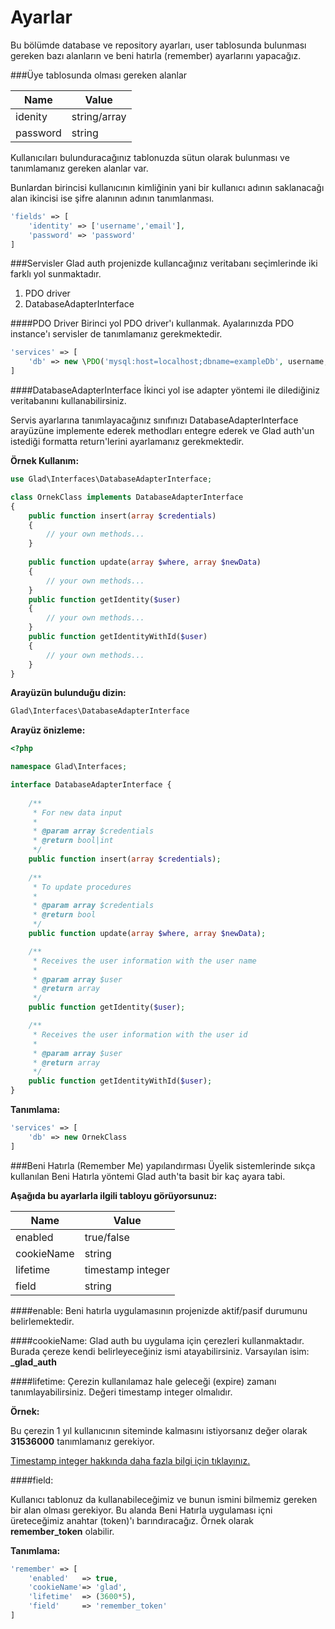 Ayarlar
======

Bu bölümde database ve repository ayarları, user tablosunda bulunması gereken bazı alanların ve beni hatırla (remember) ayarlarını yapacağız.

###Üye tablosunda olması gereken alanlar

Name     | Value
-------- | ---
idenity  | string/array
password | string

Kullanıcıları bulunduracağınız tablonuzda sütun olarak bulunması ve tanımlamanız gereken alanlar var.

Bunlardan birincisi kullanıcının kimliğinin yani bir kullanıcı adının saklanacağı alan ikincisi ise şifre alanının adının tanımlanması.

```php
'fields' => [
	'identity' => ['username','email'], 
	'password' => 'password'
]
```
###Servisler
Glad auth projenizde kullancağınız veritabanı seçimlerinde iki farklı yol sunmaktadır.

1. PDO driver
2. DatabaseAdapterInterface

####PDO Driver
Birinci yol PDO driver'ı kullanmak. Ayalarınızda PDO instance'ı servisler de tanımlamanız gerekmektedir.

```php
'services' => [
	'db' => new \PDO('mysql:host=localhost;dbname=exampleDb', username, password)
]
```

####DatabaseAdapterInterface
İkinci yol ise adapter yöntemi ile dilediğiniz veritabanını kullanabilirsiniz.

Servis ayarlarına tanımlayacağınız sınıfınızı DatabaseAdapterInterface arayüzüne implemente ederek methodları entegre ederek ve Glad auth'un istediği formatta return'lerini ayarlamanız gerekmektedir.

**Örnek Kullanım:**

```php
use Glad\Interfaces\DatabaseAdapterInterface;

class OrnekClass implements DatabaseAdapterInterface
{
	public function insert(array $credentials)
	{
		// your own methods...
	}
	
	public function update(array $where, array $newData)
	{
		// your own methods...
	}
	public function getIdentity($user)
	{
		// your own methods...
	}
	public function getIdentityWithId($user)
	{
		// your own methods...
	}
}
```
**Arayüzün bulunduğu dizin:**
```php
Glad\Interfaces\DatabaseAdapterInterface
```

**Arayüz önizleme:**
```php
<?php

namespace Glad\Interfaces;

interface DatabaseAdapterInterface {
	
	/**
     * For new data input
     *
     * @param array $credentials
     * @return bool|int
     */ 
	public function insert(array $credentials);
	
	/**
     * To update procedures
     *
     * @param array $credentials
     * @return bool
     */ 
	public function update(array $where, array $newData);

	/**
     * Receives the user information with the user name
     *
     * @param array $user
     * @return array
     */ 
	public function getIdentity($user);

	/**
     * Receives the user information with the user id
     *
     * @param array $user
     * @return array
     */ 
	public function getIdentityWithId($user);
}
```
**Tanımlama:**
```php
'services' => [
	'db' => new OrnekClass
]
```


###Beni Hatırla (Remember Me) yapılandırması
Üyelik sistemlerinde sıkça kullanılan Beni Hatırla yöntemi Glad auth'ta basit bir kaç ayara tabi.

**Aşağıda bu ayarlarla ilgili tabloyu görüyorsunuz:**

Name       | Value
-----------| ---
enabled    | true/false
cookieName | string
lifetime   | timestamp integer
field      | string

####enable:
Beni hatırla uygulamasının projenizde aktif/pasif durumunu belirlemektedir.

####cookieName:
Glad auth bu uygulama için çerezleri kullanmaktadır. Burada çereze kendi belirleyeceğiniz ismi atayabilirsiniz. Varsayılan isim:  **_glad_auth**

####lifetime:
Çerezin kullanılamaz hale geleceği (expire) zamanı tanımlayabilirsiniz. Değeri timestamp integer olmalıdır. 

**Örnek:**

Bu çerezin 1 yıl kullanıcının siteminde kalmasını istiyorsanız değer olarak **31536000** tanımlamanız gerekiyor.

[Timestamp integer hakkında daha fazla bilgi için tıklayınız.](http://en.wikipedia.org/wiki/Unix_time)

####field:

Kullanıcı tablonuz da kullanabileceğimiz ve bunun ismini bilmemiz gereken bir alan olması gerekiyor. Bu alanda Beni Hatırla uygulaması içni üreteceğimiz anahtar (token)'ı barındıracağız. Örnek olarak **remember_token** olabilir.

**Tanımlama:**
```php
'remember' => [
	'enabled'   => true,
	'cookieName'=> 'glad',
	'lifetime'  => (3600*5),
	'field'	    => 'remember_token'
]
```